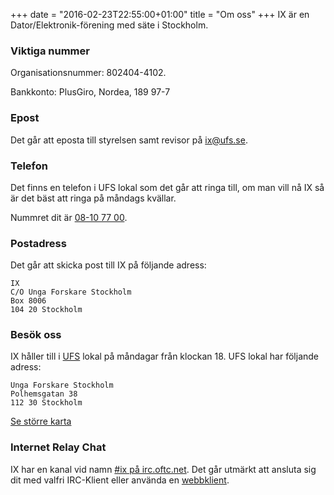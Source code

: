 +++
date = "2016-02-23T22:55:00+01:00"
title = "Om oss"
+++
IX är en Dator/Elektronik-förening med säte i Stockholm.

### Viktiga nummer
Organisationsnummer: 802404-4102.

Bankkonto: PlusGiro, Nordea, 189 97-7

### Epost
Det går att eposta till styrelsen samt revisor på [ix@ufs.se](mailto:ix@ufs.se).

### Telefon
Det finns en telefon i UFS lokal som det går att ringa till, om man vill nå IX
så är det bäst att ringa på måndags kvällar.

Nummret dit är [08-10 77 00](tel:+468-10-77-00).

### Postadress
Det går att skicka post till IX på följande adress:
```
IX
C/O Unga Forskare Stockholm
Box 8006
104 20 Stockholm
```

### Besök oss
IX håller till i [UFS](http://ufs.se/) lokal på måndagar från klockan 18. UFS
lokal har följande adress:
```
Unga Forskare Stockholm
Polhemsgatan 38
112 30 Stockholm
```
<!-- <iframe src="https://www.openstreetmap.org/export/embed.html?bbox=18.025871515274048%2C59.32980197428491%2C18.05054783821106%2C59.33683370733963&amp;layer=mapnik&amp;marker=59.333318022731746%2C18.038209676742554" style="border: 1px solid black; width: 100%; height: 350px;"></iframe> -->

[Se större karta](https://www.openstreetmap.org/?mlat=59.33332&amp;mlon=18.03821#map=17/59.33332/18.03821)

### Internet Relay Chat
IX har en kanal vid namn [#ix på irc.oftc.net](irc://irc.oftc.net/ix). Det går
utmärkt att ansluta sig dit med valfri IRC-Klient eller använda en [webbklient](https://webchat.oftc.net/?channels=ix).

<!-- ### WebbIRC
<iframe src="https://webchat.oftc.net/?channels=ix" style="border: 1px solid black; width: 100%; height: 400px;"></iframe> -->
